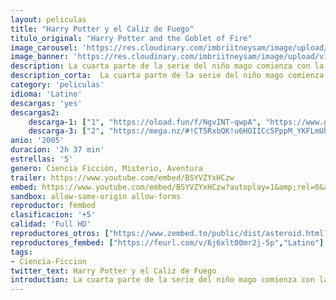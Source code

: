 ```yaml
---
layout: peliculas
title: "Harry Potter y el Caliz de Fuego"
titulo_original: "Harry Potter and the Goblet of Fire"
image_carousel: 'https://res.cloudinary.com/imbriitneysam/image/upload/v1542853235/caliz-poster-min.jpg'
image_banner: 'https://res.cloudinary.com/imbriitneysam/image/upload/v1542853237/caliz-banner-min.jpg'
description: La cuarta parte de la serie del niño mago comienza con la Copa Internacional de Quidditch. Cuenta también el inicio de la atracción por Cho Chang y otro año de magia, en el que una gran sorpresa obligará a Harry a enfrentarse a muchos desafíos temibles. También habrá un torneo de magia para tres escuelas, y el temido regreso de “Aquel-que-no-debe-ser-nombrado”.
description_corta:  La cuarta parte de la serie del niño mago comienza con la Copa Internacional de Quidditch. Cuenta también el inicio de la atracción por Cho Chang y otro año de magia, en el que una gran sorpresa obligará a Harry a enfrentarse a...
category: 'peliculas'
idioma: 'Latino'
descargas: 'yes'
descargas2:
    descarga-1: ["1", "https://oload.fun/f/NgvINT-qwpA", "https://www.google.com/s2/favicons?domain=openload.co","OpenLoad","https://res.cloudinary.com/imbriitneysam/image/upload/v1541473684/mexico.png", "Latino", "Full HD"]
    descarga-3: ["2", "https://mega.nz/#!CT5RxbQK!u6HOIICc5PppM_YKFLmUhthl3P6f8eQdWbFdj5yRxAk", "https://www.google.com/s2/favicons?domain=mega.nz","Mega","https://res.cloudinary.com/imbriitneysam/image/upload/v1541473684/mexico.png", "Latino", "Full HD"]
anio: '2005'
duracion: '2h 37 min'
estrellas: '5'
genero: Ciencia Ficción, Misterio, Aventura
trailer: https://www.youtube.com/embed/BSYVZYxHCzw
embed: https://www.youtube.com/embed/BSYVZYxHCzw?autoplay=1&amp;rel=0&amp;hd=1&border=0&wmode=opaque&enablejsapi=1&modestbranding=1&controls=1&showinfo=0
sandbox: allow-same-origin allow-forms
reproductor: fembed
clasificacion: '+5'
calidad: 'Full HD'
reproductores_otros: ["https://www.zembed.to/public/dist/asteroid.html?id=7bdbea824434e9fc3463fffd896248ee&title=Harry%20Potter%20and%20the%20Goblet%20of%20Fire","Latino","https://gdriveplayer.me/embed2.php?link=3PWfVTl9838MEBtd4O3zEAuBtDR89dI7XrXHdouQDGco55WybhWANFk%252BvGLgYVMS0L9kkwilTIvy1QuCPLQRBLPtKDwARkc7Ovyf5ee2gFcEbN2NxjhMTB1kvREJJtfaIz3I%252B7nqbf2lwAopkQ6dy4Vpm2GGNIVO85Gnv6URxfFxPe1S6ur0nUzkMFsg3Ip3xVX3MqUafatpT%252BtCwfT0Y%252F","Latino","https://api.cuevana3.io/stream/index.php?file=ek5lbm9xYWNrS0xYMTZLa2xNbkdvY3ZTb3BtZng4TGp6ZFpobGFMUGtPTFJ5SnFUWU5MSzZkUFhZR1JwbTVha25KR1VvcVBWMGVMWWtaYWhvSkhFNlpTV1ptSm1tWlRmMkpHZ29tYz0","Latino","https://mstream.website/ld4en0m80q3s","Latino"]
reproductores_fembed: ["https://feurl.com/v/6j6xlt00mr2j-5p","Latino"]
tags:
- Ciencia-Ficcion
twitter_text: Harry Potter y el Caliz de Fuego
introduction: La cuarta parte de la serie del niño mago comienza con la Copa Internacional de Quidditch. Cuenta también el inicio de la atracción por Cho Chang y otro año de magia, en el que una gran sorpresa obligará a Harry a enfrentarse a...
---
```












